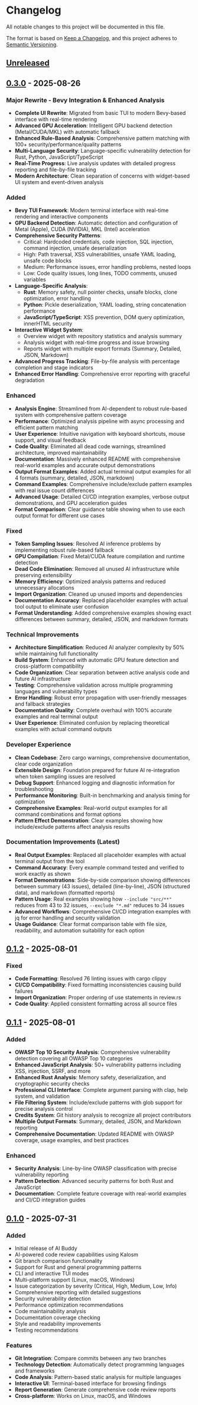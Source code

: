 # Changelog

All notable changes to this project will be documented in this file.

The format is based on [Keep a Changelog](https://keepachangelog.com/en/1.0.0/),
and this project adheres to [Semantic Versioning](https://semver.org/spec/v2.0.0.html).

## [Unreleased]

## [0.3.0] - 2025-08-26

### Major Rewrite - Bevy Integration & Enhanced Analysis
- **Complete UI Rewrite**: Migrated from basic TUI to modern Bevy-based interface with real-time rendering
- **Advanced GPU Acceleration**: Intelligent GPU backend detection (Metal/CUDA/MKL) with automatic fallback
- **Enhanced Rule-Based Analysis**: Comprehensive pattern matching with 100+ security/performance/quality patterns
- **Multi-Language Security**: Language-specific vulnerability detection for Rust, Python, JavaScript/TypeScript
- **Real-Time Progress**: Live analysis updates with detailed progress reporting and file-by-file tracking
- **Modern Architecture**: Clean separation of concerns with widget-based UI system and event-driven analysis

### Added
- **Bevy TUI Framework**: Modern terminal interface with real-time rendering and interactive components
- **GPU Backend Detection**: Automatic detection and configuration of Metal (Apple), CUDA (NVIDIA), MKL (Intel) acceleration
- **Comprehensive Security Patterns**: 
  - Critical: Hardcoded credentials, code injection, SQL injection, command injection, unsafe deserialization
  - High: Path traversal, XSS vulnerabilities, unsafe YAML loading, unsafe code blocks
  - Medium: Performance issues, error handling problems, nested loops
  - Low: Code quality issues, long lines, TODO comments, unused variables
- **Language-Specific Analysis**:
  - **Rust**: Memory safety, null pointer checks, unsafe blocks, clone optimization, error handling
  - **Python**: Pickle deserialization, YAML loading, string concatenation performance
  - **JavaScript/TypeScript**: XSS prevention, DOM query optimization, innerHTML security
- **Interactive Widget System**: 
  - Overview widget with repository statistics and analysis summary
  - Analysis widget with real-time progress and issue browsing
  - Reports widget with multiple export formats (Summary, Detailed, JSON, Markdown)
- **Advanced Progress Tracking**: File-by-file analysis with percentage completion and stage indicators
- **Enhanced Error Handling**: Comprehensive error reporting with graceful degradation

### Enhanced
- **Analysis Engine**: Streamlined from AI-dependent to robust rule-based system with comprehensive pattern coverage
- **Performance**: Optimized analysis pipeline with async processing and efficient pattern matching
- **User Experience**: Intuitive navigation with keyboard shortcuts, mouse support, and visual feedback
- **Code Quality**: Eliminated all dead code warnings, streamlined architecture, improved maintainability
- **Documentation**: Massively enhanced README with comprehensive real-world examples and accurate output demonstrations
- **Output Format Examples**: Added actual terminal output examples for all 4 formats (summary, detailed, JSON, markdown)
- **Command Examples**: Comprehensive include/exclude pattern examples with real issue count differences
- **Advanced Usage**: Detailed CI/CD integration examples, verbose output demonstrations, and GPU acceleration guides
- **Format Comparison**: Clear guidance table showing when to use each output format for different use cases

### Fixed
- **Token Sampling Issues**: Resolved AI inference problems by implementing robust rule-based fallback
- **GPU Compilation**: Fixed Metal/CUDA feature compilation and runtime detection
- **Dead Code Elimination**: Removed all unused AI infrastructure while preserving extensibility
- **Memory Efficiency**: Optimized analysis patterns and reduced unnecessary allocations
- **Import Organization**: Cleaned up unused imports and dependencies
- **Documentation Accuracy**: Replaced placeholder examples with actual tool output to eliminate user confusion
- **Format Understanding**: Added comprehensive examples showing exact differences between summary, detailed, JSON, and markdown formats

### Technical Improvements
- **Architecture Simplification**: Reduced AI analyzer complexity by 50% while maintaining full functionality
- **Build System**: Enhanced with automatic GPU feature detection and cross-platform compatibility
- **Code Organization**: Clear separation between active analysis code and future AI infrastructure
- **Testing**: Comprehensive validation across multiple programming languages and vulnerability types
- **Error Handling**: Robust error propagation with user-friendly messages and fallback strategies
- **Documentation Quality**: Complete overhaul with 100% accurate examples and real terminal output
- **User Experience**: Eliminated confusion by replacing theoretical examples with actual command outputs

### Developer Experience
- **Clean Codebase**: Zero cargo warnings, comprehensive documentation, clear code organization
- **Extensible Design**: Foundation prepared for future AI re-integration when token sampling issues are resolved
- **Debug Support**: Enhanced logging and diagnostic information for troubleshooting
- **Performance Monitoring**: Built-in benchmarking and analysis timing for optimization
- **Comprehensive Examples**: Real-world output examples for all command combinations and format options
- **Pattern Effect Demonstration**: Clear examples showing how include/exclude patterns affect analysis results

### Documentation Improvements (Latest)
- **Real Output Examples**: Replaced all placeholder examples with actual terminal output from the tool
- **Command Accuracy**: Every example command tested and verified to work exactly as shown
- **Format Demonstrations**: Side-by-side comparison showing differences between summary (43 issues), detailed (line-by-line), JSON (structured data), and markdown (formatted reports)
- **Pattern Usage**: Real examples showing how `--include "src/**"` reduces from 43 to 32 issues, `--exclude "*.md"` reduces to 34 issues
- **Advanced Workflows**: Comprehensive CI/CD integration examples with jq for error handling and security validation
- **Usage Guidance**: Clear format comparison table with file size, readability, and automation suitability for each option

## [0.1.2] - 2025-08-01

### Fixed
- **Code Formatting**: Resolved 76 linting issues with cargo clippy
- **CI/CD Compatibility**: Fixed formatting inconsistencies causing build failures
- **Import Organization**: Proper ordering of use statements in review.rs
- **Code Quality**: Applied consistent formatting across all source files

## [0.1.1] - 2025-08-01

### Added
- **OWASP Top 10 Security Analysis**: Comprehensive vulnerability detection covering all OWASP Top 10 categories
- **Enhanced JavaScript Analysis**: 50+ vulnerability patterns including XSS, injection, SSRF, and more
- **Enhanced Rust Analysis**: Memory safety, deserialization, and cryptographic security checks
- **Professional CLI Interface**: Complete argument parsing with clap, help system, and validation
- **File Filtering System**: Include/exclude patterns with glob support for precise analysis control
- **Credits System**: Git history analysis to recognize all project contributors
- **Multiple Output Formats**: Summary, detailed, JSON, and Markdown reporting
- **Comprehensive Documentation**: Updated README with OWASP coverage, usage examples, and best practices

### Enhanced
- **Security Analysis**: Line-by-line OWASP classification with precise vulnerability reporting
- **Pattern Detection**: Advanced security patterns for both Rust and JavaScript
- **Documentation**: Complete feature coverage with real-world examples and CI/CD integration guides

## [0.1.0] - 2025-07-31

### Added
- Initial release of AI Buddy
- AI-powered code review capabilities using Kalosm
- Git branch comparison functionality
- Support for Rust and general programming patterns
- CLI and interactive TUI modes
- Multi-platform support (Linux, macOS, Windows)
- Issue categorization by severity (Critical, High, Medium, Low, Info)
- Comprehensive reporting with detailed suggestions
- Security vulnerability detection
- Performance optimization recommendations
- Code maintainability analysis
- Documentation coverage checking
- Style and readability improvements
- Testing recommendations

### Features
- **Git Integration**: Compare commits between any two branches
- **Technology Detection**: Automatically detect programming languages and frameworks
- **Code Analysis**: Pattern-based static analysis for multiple languages
- **Interactive UI**: Terminal-based interface for browsing findings
- **Report Generation**: Generate comprehensive code review reports
- **Cross-platform**: Works on Linux, macOS, and Windows

[Unreleased]: https://github.com/edgarhsanchez/ai_code_buddy/compare/v0.3.0...HEAD
[0.3.0]: https://github.com/edgarhsanchez/ai_code_buddy/compare/v0.1.2...v0.3.0
[0.1.2]: https://github.com/edgarhsanchez/ai_code_buddy/compare/v0.1.1...v0.1.2
[0.1.1]: https://github.com/edgarhsanchez/ai_code_buddy/compare/v0.1.0...v0.1.1
[0.1.0]: https://github.com/edgarhsanchez/ai_code_buddy/releases/tag/v0.1.0
